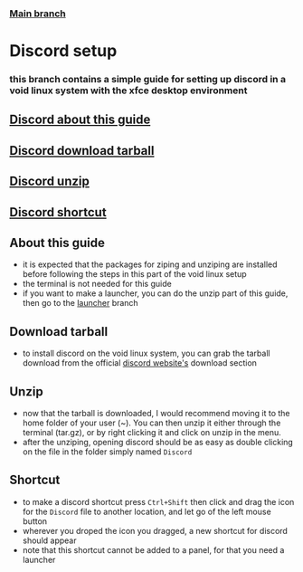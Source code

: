 ### [Main branch](https://github.com/P-OEM/P-OEM-s-void-setup/tree/main)

# Discord setup
### this branch contains a simple guide for setting up discord in a void linux system with the xfce desktop environment

## [Discord about this guide](#about-this-guide)
## [Discord download tarball](#download-tarball)
## [Discord unzip](#unzip)
## [Discord shortcut](#shortcut)

## About this guide
* it is expected that the packages for ziping and unziping are installed before following the steps in this part of the void linux setup
* the terminal is not needed for this guide
* if you want to make a launcher, you can do the unzip part of this guide, then go to the [launcher](https://github.com/P-OEM/P-OEM-s-void-setup/tree/launcher) branch

## Download tarball
* to install discord on the void linux system, you can grab the tarball download from the official [discord website's](https://discord.com/download) download section

## Unzip
* now that the tarball is downloaded, I would recommend moving it to the home folder of your user (~). You can then unzip it either through the terminal (tar.gz), or by right clicking it and click on unzip in the menu.
* after the unziping, opening discord should be as easy as double clicking on the file in the folder simply named `Discord`

## Shortcut
* to make a discord shortcut press `Ctrl+Shift` then click and drag the icon for the `Discord` file to another location, and let go of the left mouse button
* wherever you droped the icon you dragged, a new shortcut for discord should appear
* note that this shortcut cannot be added to a panel, for that you need a launcher
